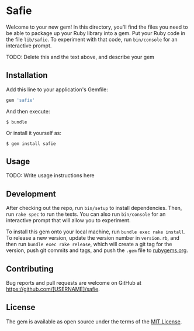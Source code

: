 # Safie

Welcome to your new gem! In this directory, you'll find the files you need to be able to package up your Ruby library into a gem. Put your Ruby code in the file `lib/safie`. To experiment with that code, run `bin/console` for an interactive prompt.

TODO: Delete this and the text above, and describe your gem

## Installation

Add this line to your application's Gemfile:

```ruby
gem 'safie'
```

And then execute:

    $ bundle

Or install it yourself as:

    $ gem install safie

## Usage

TODO: Write usage instructions here

## Development

After checking out the repo, run `bin/setup` to install dependencies. Then, run `rake spec` to run the tests. You can also run `bin/console` for an interactive prompt that will allow you to experiment.

To install this gem onto your local machine, run `bundle exec rake install`. To release a new version, update the version number in `version.rb`, and then run `bundle exec rake release`, which will create a git tag for the version, push git commits and tags, and push the `.gem` file to [rubygems.org](https://rubygems.org).

## Contributing

Bug reports and pull requests are welcome on GitHub at https://github.com/[USERNAME]/safie.

## License

The gem is available as open source under the terms of the [MIT License](https://opensource.org/licenses/MIT).
